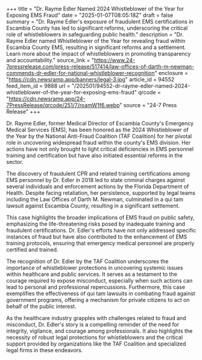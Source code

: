 +++
title = "Dr. Rayme Edler Named 2024 Whistleblower of the Year for Exposing EMS Fraud"
date = "2025-01-07T08:05:18Z"
draft = false
summary = "Dr. Rayme Edler's exposure of fraudulent EMS certifications in Escambia County has led to significant reforms, underscoring the critical role of whistleblowers in safeguarding public health."
description = "Dr. Rayme Edler named Whistleblower of the Year for revealing fraud within Escambia County EMS, resulting in significant reforms and a settlement. Learn more about the impact of whistleblowers in promoting transparency and accountability."
source_link = "https://www.24-7pressrelease.com/press-release/517414/law-offices-of-darth-m-newman-commends-dr-edler-for-national-whistleblower-recognition"
enclosure = "https://cdn.newsramp.app/banners/legal-3.jpg"
article_id = 94552
feed_item_id = 9888
url = "/202501/94552-dr-rayme-edler-named-2024-whistleblower-of-the-year-for-exposing-ems-fraud"
qrcode = "https://cdn.newsramp.app/24-7PressRelease/qrcode/251/7/roamW1f6.webp"
source = "24-7 Press Release"
+++

<p>Dr. Rayme Edler, former Medical Director of Escambia County's Emergency Medical Services (EMS), has been honored as the 2024 Whistleblower of the Year by the National Anti-Fraud Coalition (TAF Coalition) for her pivotal role in uncovering widespread fraud within the county's EMS division. Her actions have not only brought to light critical deficiencies in EMS personnel training and certification but have also initiated essential reforms in the sector.</p><p>The discovery of fraudulent CPR and related training certifications among EMS personnel by Dr. Edler in 2018 led to state criminal charges against several individuals and enforcement actions by the Florida Department of Health. Despite facing retaliation, her persistence, supported by legal teams including the Law Offices of Darth M. Newman, culminated in a qui tam lawsuit against Escambia County, resulting in a significant settlement.</p><p>This case highlights the broader implications of EMS fraud on public safety, emphasizing the life-threatening risks posed by inadequate training and fraudulent certifications. Dr. Edler's efforts have not only addressed specific instances of fraud but have also contributed to the enhancement of EMS training protocols, ensuring that emergency medical personnel are properly certified and trained.</p><p>The recognition of Dr. Edler by the TAF Coalition underscores the importance of whistleblower protections in uncovering systemic issues within healthcare and public services. It serves as a testament to the courage required to expose misconduct, especially when such actions can lead to personal and professional repercussions. Furthermore, this case exemplifies the effectiveness of qui tam lawsuits in combating fraud against government programs, offering a mechanism for private citizens to act on behalf of the public interest.</p><p>As the healthcare industry grapples with challenges related to fraud and misconduct, Dr. Edler's story is a compelling reminder of the need for integrity, vigilance, and courage among professionals. It also highlights the necessity of robust legal protections for whistleblowers and the critical support provided by organizations like the TAF Coalition and specialized legal firms in these endeavors.</p>